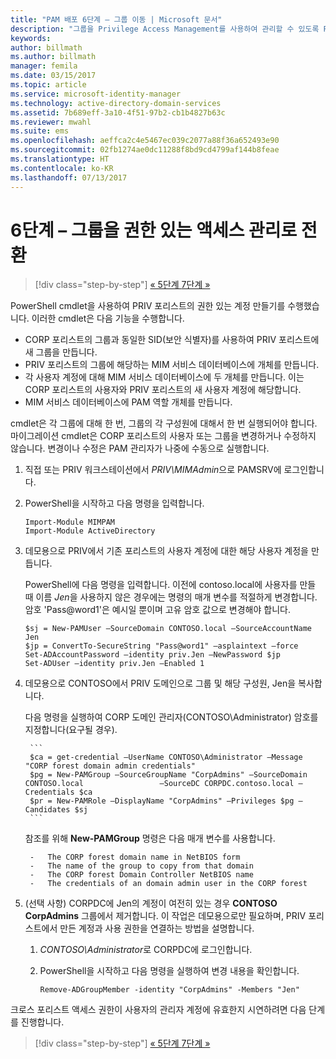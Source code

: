```yaml
---
title: "PAM 배포 6단계 – 그룹 이동 | Microsoft 문서"
description: "그룹을 Privilege Access Management를 사용하여 관리할 수 있도록 PRIV 포리스트로 마이그레이션합니다."
keywords: 
author: billmath
ms.author: billmath
manager: femila
ms.date: 03/15/2017
ms.topic: article
ms.service: microsoft-identity-manager
ms.technology: active-directory-domain-services
ms.assetid: 7b689eff-3a10-4f51-97b2-cb1b4827b63c
ms.reviewer: mwahl
ms.suite: ems
ms.openlocfilehash: aeffca2c4e5467ec039c2077a88f36a652493e90
ms.sourcegitcommit: 02fb1274ae0dc11288f8bd9cd4799af144b8feae
ms.translationtype: HT
ms.contentlocale: ko-KR
ms.lasthandoff: 07/13/2017
---
```

# <a name="step-6--transition-a-group-to-privileged-access-management"></a>6단계 – 그룹을 권한 있는 액세스 관리로 전환

>[!div class="step-by-step"]
[« 5단계 ](step-5-establish-trust-between-priv-corp-forests.md)
[7단계 »](step-7-elevate-user-access.md)

PowerShell cmdlet을 사용하여 PRIV 포리스트의 권한 있는 계정 만들기를 수행했습니다. 이러한 cmdlet은 다음 기능을 수행합니다.

- CORP 포리스트의 그룹과 동일한 SID(보안 식별자)를 사용하여 PRIV 포리스트에 새 그룹을 만듭니다.  
- PRIV 포리스트의 그룹에 해당하는 MIM 서비스 데이터베이스에 개체를 만듭니다.  
- 각 사용자 계정에 대해 MIM 서비스 데이터베이스에 두 개체를 만듭니다. 이는 CORP 포리스트의 사용자와 PRIV 포리스트의 새 사용자 계정에 해당합니다.  
- MIM 서비스 데이터베이스에 PAM 역할 개체를 만듭니다.  

cmdlet은 각 그룹에 대해 한 번, 그룹의 각 구성원에 대해서 한 번 실행되어야 합니다. 마이그레이션 cmdlet은 CORP 포리스트의 사용자 또는 그룹을 변경하거나 수정하지 않습니다. 변경이나 수정은 PAM 관리자가 나중에 수동으로 실행합니다.

1. 직접 또는 PRIV 워크스테이션에서 *PRIV\MIMAdmin*으로 PAMSRV에 로그인합니다.

2.  PowerShell을 시작하고 다음 명령을 입력합니다.

    ```
    Import-Module MIMPAM
    Import-Module ActiveDirectory
    ```

3.  데모용으로 PRIV에서 기존 포리스트의 사용자 계정에 대한 해당 사용자 계정을 만듭니다.

    PowerShell에 다음 명령을 입력합니다.  이전에 contoso.local에 사용자를 만들 때 이름 *Jen*을 사용하지 않은 경우에는 명령의 매개 변수를 적절하게 변경합니다. 암호 'Pass@word1'은 예시일 뿐이며 고유 암호 값으로 변경해야 합니다.

    ```
    $sj = New-PAMUser –SourceDomain CONTOSO.local –SourceAccountName Jen
    $jp = ConvertTo-SecureString "Pass@word1" –asplaintext –force
    Set-ADAccountPassword –identity priv.Jen –NewPassword $jp
    Set-ADUser –identity priv.Jen –Enabled 1
    ```

4. 데모용으로 CONTOSO에서 PRIV 도메인으로 그룹 및 해당 구성원, Jen을 복사합니다.

    다음 명령을 실행하여 CORP 도메인 관리자(CONTOSO\Administrator) 암호를 지정합니다(요구될 경우).

        ```
        $ca = get-credential –UserName CONTOSO\Administrator –Message "CORP forest domain admin credentials"
        $pg = New-PAMGroup –SourceGroupName "CorpAdmins" –SourceDomain CONTOSO.local                 –SourceDC CORPDC.contoso.local –Credentials $ca
        $pr = New-PAMRole –DisplayName "CorpAdmins" –Privileges $pg –Candidates $sj
        ```

    참조를 위해 **New-PAMGroup** 명령은 다음 매개 변수를 사용합니다.

        -   The CORP forest domain name in NetBIOS form  
        -   The name of the group to copy from that domain  
        -   The CORP forest Domain Controller NetBIOS name  
        -   The credentials of an domain admin user in the CORP forest  

5.  (선택 사항) CORPDC에 Jen의 계정이 여전히 있는 경우 **CONTOSO CorpAdmins** 그룹에서 제거합니다.  이 작업은 데모용으로만 필요하며, PRIV 포리스트에서 만든 계정과 사용 권한을 연결하는 방법을 설명합니다.

    1.  *CONTOSO\Administrator*로 CORPDC에 로그인합니다.

    2.  PowerShell을 시작하고 다음 명령을 실행하여 변경 내용을 확인합니다.

        ```
        Remove-ADGroupMember -identity "CorpAdmins" -Members "Jen"
        ```


크로스 포리스트 액세스 권한이 사용자의 관리자 계정에 유효한지 시연하려면 다음 단계를 진행합니다.

>[!div class="step-by-step"]
[« 5단계 ](step-5-establish-trust-between-priv-corp-forests.md)
[7단계 »](step-7-elevate-user-access.md)
